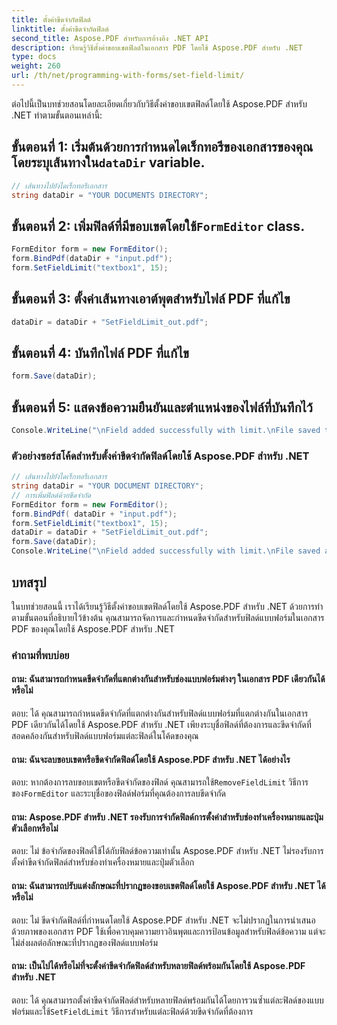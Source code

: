 ```yaml
---
title: ตั้งค่าขีดจำกัดฟิลด์
linktitle: ตั้งค่าขีดจำกัดฟิลด์
second_title: Aspose.PDF สำหรับการอ้างอิง .NET API
description: เรียนรู้วิธีตั้งค่าขอบเขตฟิลด์ในเอกสาร PDF โดยใช้ Aspose.PDF สำหรับ .NET
type: docs
weight: 260
url: /th/net/programming-with-forms/set-field-limit/
---
```

ต่อไปนี้เป็นบทช่วยสอนโดยละเอียดเกี่ยวกับวิธีตั้งค่าขอบเขตฟิลด์โดยใช้ Aspose.PDF สำหรับ .NET ทำตามขั้นตอนเหล่านี้:

##  ขั้นตอนที่ 1: เริ่มต้นด้วยการกำหนดไดเร็กทอรีของเอกสารของคุณโดยระบุเส้นทางใน`dataDir` variable.

```csharp
// เส้นทางไปยังไดเร็กทอรีเอกสาร
string dataDir = "YOUR DOCUMENTS DIRECTORY";
```

##  ขั้นตอนที่ 2: เพิ่มฟิลด์ที่มีขอบเขตโดยใช้`FormEditor` class.

```csharp
FormEditor form = new FormEditor();
form.BindPdf(dataDir + "input.pdf");
form.SetFieldLimit("textbox1", 15);
```

## ขั้นตอนที่ 3: ตั้งค่าเส้นทางเอาต์พุตสำหรับไฟล์ PDF ที่แก้ไข

```csharp
dataDir = dataDir + "SetFieldLimit_out.pdf";
```

## ขั้นตอนที่ 4: บันทึกไฟล์ PDF ที่แก้ไข

```csharp
form.Save(dataDir);
```

## ขั้นตอนที่ 5: แสดงข้อความยืนยันและตำแหน่งของไฟล์ที่บันทึกไว้

```csharp
Console.WriteLine("\nField added successfully with limit.\nFile saved to location: " + dataDir);
```

### ตัวอย่างซอร์สโค้ดสำหรับตั้งค่าขีดจำกัดฟิลด์โดยใช้ Aspose.PDF สำหรับ .NET 
```csharp
// เส้นทางไปยังไดเร็กทอรีเอกสาร
string dataDir = "YOUR DOCUMENT DIRECTORY";
// การเพิ่มฟิลด์ด้วยขีดจำกัด
FormEditor form = new FormEditor();
form.BindPdf( dataDir + "input.pdf");
form.SetFieldLimit("textbox1", 15);
dataDir = dataDir + "SetFieldLimit_out.pdf";
form.Save(dataDir);
Console.WriteLine("\nField added successfully with limit.\nFile saved at " + dataDir);
```

## บทสรุป

ในบทช่วยสอนนี้ เราได้เรียนรู้วิธีตั้งค่าขอบเขตฟิลด์โดยใช้ Aspose.PDF สำหรับ .NET ด้วยการทำตามขั้นตอนที่อธิบายไว้ข้างต้น คุณสามารถจัดการและกำหนดขีดจำกัดสำหรับฟิลด์แบบฟอร์มในเอกสาร PDF ของคุณโดยใช้ Aspose.PDF สำหรับ .NET


### คำถามที่พบบ่อย

#### ถาม: ฉันสามารถกำหนดขีดจำกัดที่แตกต่างกันสำหรับช่องแบบฟอร์มต่างๆ ในเอกสาร PDF เดียวกันได้หรือไม่

ตอบ: ได้ คุณสามารถกำหนดขีดจำกัดที่แตกต่างกันสำหรับฟิลด์แบบฟอร์มที่แตกต่างกันในเอกสาร PDF เดียวกันได้โดยใช้ Aspose.PDF สำหรับ .NET เพียงระบุชื่อฟิลด์ที่ต้องการและขีดจำกัดที่สอดคล้องกันสำหรับฟิลด์แบบฟอร์มแต่ละฟิลด์ในโค้ดของคุณ

#### ถาม: ฉันจะลบขอบเขตหรือขีดจำกัดฟิลด์โดยใช้ Aspose.PDF สำหรับ .NET ได้อย่างไร

 ตอบ: หากต้องการลบขอบเขตหรือขีดจำกัดของฟิลด์ คุณสามารถใช้`RemoveFieldLimit` วิธีการของ`FormEditor` และระบุชื่อของฟิลด์ฟอร์มที่คุณต้องการลบขีดจำกัด

#### ถาม: Aspose.PDF สำหรับ .NET รองรับการจำกัดฟิลด์การตั้งค่าสำหรับช่องทำเครื่องหมายและปุ่มตัวเลือกหรือไม่

ตอบ: ไม่ ข้อจำกัดของฟิลด์ใช้ได้กับฟิลด์ข้อความเท่านั้น Aspose.PDF สำหรับ .NET ไม่รองรับการตั้งค่าขีดจำกัดฟิลด์สำหรับช่องทำเครื่องหมายและปุ่มตัวเลือก

#### ถาม: ฉันสามารถปรับแต่งลักษณะที่ปรากฏของขอบเขตฟิลด์โดยใช้ Aspose.PDF สำหรับ .NET ได้หรือไม่

ตอบ: ไม่ ขีดจำกัดฟิลด์ที่กำหนดโดยใช้ Aspose.PDF สำหรับ .NET จะไม่ปรากฏในการนำเสนอด้วยภาพของเอกสาร PDF ใช้เพื่อควบคุมความยาวอินพุตและการป้อนข้อมูลสำหรับฟิลด์ข้อความ แต่จะไม่ส่งผลต่อลักษณะที่ปรากฏของฟิลด์แบบฟอร์ม

#### ถาม: เป็นไปได้หรือไม่ที่จะตั้งค่าขีดจำกัดฟิลด์สำหรับหลายฟิลด์พร้อมกันโดยใช้ Aspose.PDF สำหรับ .NET

ตอบ: ได้ คุณสามารถตั้งค่าขีดจำกัดฟิลด์สำหรับหลายฟิลด์พร้อมกันได้โดยการวนซ้ำแต่ละฟิลด์ของแบบฟอร์มและใช้`SetFieldLimit` วิธีการสำหรับแต่ละฟิลด์ด้วยขีดจำกัดที่ต้องการ